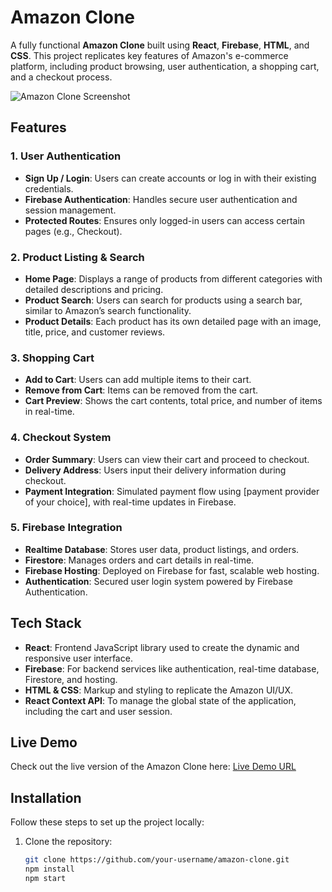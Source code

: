 # Amazon Clone

A fully functional **Amazon Clone** built using **React**, **Firebase**, **HTML**, and **CSS**. This project replicates key features of Amazon's e-commerce platform, including product browsing, user authentication, a shopping cart, and a checkout process.

![Amazon Clone Screenshot](path/to/screenshot.png)

## Features

### 1. User Authentication
- **Sign Up / Login**: Users can create accounts or log in with their existing credentials.
- **Firebase Authentication**: Handles secure user authentication and session management.
- **Protected Routes**: Ensures only logged-in users can access certain pages (e.g., Checkout).

### 2. Product Listing & Search
- **Home Page**: Displays a range of products from different categories with detailed descriptions and pricing.
- **Product Search**: Users can search for products using a search bar, similar to Amazon’s search functionality.
- **Product Details**: Each product has its own detailed page with an image, title, price, and customer reviews.

### 3. Shopping Cart
- **Add to Cart**: Users can add multiple items to their cart.
- **Remove from Cart**: Items can be removed from the cart.
- **Cart Preview**: Shows the cart contents, total price, and number of items in real-time.

### 4. Checkout System
- **Order Summary**: Users can view their cart and proceed to checkout.
- **Delivery Address**: Users input their delivery information during checkout.
- **Payment Integration**: Simulated payment flow using [payment provider of your choice], with real-time updates in Firebase.

### 5. Firebase Integration
- **Realtime Database**: Stores user data, product listings, and orders.
- **Firestore**: Manages orders and cart details in real-time.
- **Firebase Hosting**: Deployed on Firebase for fast, scalable web hosting.
- **Authentication**: Secured user login system powered by Firebase Authentication.

## Tech Stack

- **React**: Frontend JavaScript library used to create the dynamic and responsive user interface.
- **Firebase**: For backend services like authentication, real-time database, Firestore, and hosting.
- **HTML & CSS**: Markup and styling to replicate the Amazon UI/UX.
- **React Context API**: To manage the global state of the application, including the cart and user session.

## Live Demo

Check out the live version of the Amazon Clone here: [Live Demo URL](https://mellifluous-kheer-214a62.netlify.app/)

## Installation

Follow these steps to set up the project locally:

1. Clone the repository:

   ```bash
   git clone https://github.com/your-username/amazon-clone.git
   npm install
   npm start


